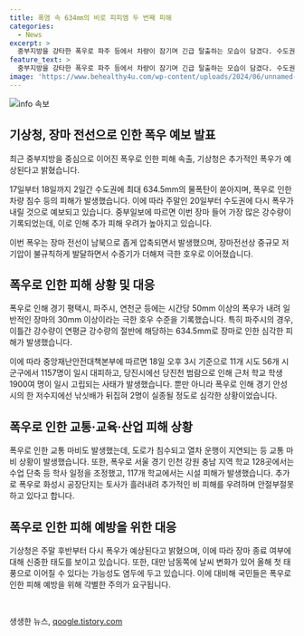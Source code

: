 ```yaml
---
title: 폭염 속 634㎜의 비로 피피엠 두 번째 피해
categories:
  - News
excerpt: >
  중부지방을 강타한 폭우로 파주 등에서 차량이 잠기며 긴급 탈출하는 모습이 담겼다. 수도권은 이틀 동안 최대 634.5mm의 물폭탄을 맞았고, 주말에도 폭우가 예상되어 추가 피해 우려가 커졌다. 폭우는 장마전선의 영향으로 발생했으며, 지난 17일부터 지역별로 수십 mm에서 수백 mm에 이르는 강한 비가 이어졌다. 피해를 입은 지역에는 대규모 대피와 고립된 주민들이 발생했으며, 화성시의 반도체 부품 창고 등에서는 추가 피해 우려가 높아지고 있다. 최근 연이은 폭우로 인해 도로와 철도 등 교통피해도 발생했으며, 학교들도 수업 일정을 조정했다.
feature_text: >
  중부지방을 강타한 폭우로 파주 등에서 차량이 잠기며 긴급 탈출하는 모습이 담겼다. 수도권은 이틀 동안 최대 634.5mm의 물폭탄을 맞았고, 주말에도 폭우가 예상되어 추가 피해 우려가 커졌다. 폭우는 장마전선의 영향으로 발생했으며, 지난 17일부터 지역별로 수십 mm에서 수백 mm에 이르는 강한 비가 이어졌다. 피해를 입은 지역에는 대규모 대피와 고립된 주민들이 발생했으며, 화성시의 반도체 부품 창고 등에서는 추가 피해 우려가 높아지고 있다. 최근 연이은 폭우로 인해 도로와 철도 등 교통피해도 발생했으며, 학교들도 수업 일정을 조정했다.
image: 'https://www.behealthy4u.com/wp-content/uploads/2024/06/unnamed-file.png'
---
```


<p><img src="https://www.behealthy4u.com/wp-content/uploads/2024/06/unnamed-file.png" alt="info 속보" /></p>

<h2 data-ke-size="size26">기상청, 장마 전선으로 인한 폭우 예보 발표</h2>

<p data-ke-size="size16">최근 중부지방을 중심으로 이어진 폭우로 인한 피해 속출, 기상청은 추가적인 폭우가 예상된다고 밝혔습니다.</p>

<p data-ke-size="size16">17일부터 18일까지 2일간 수도권에 최대 634.5mm의 물폭탄이 쏟아지며, 폭우로 인한 차량 침수 등의 피해가 발생했습니다. 이에 따라 주말인 20일부터 수도권에 다시 폭우가 내릴 것으로 예보되고 있습니다. 중부일보에 따르면 이번 장마 들어 가장 많은 강수량이 기록되었는데, 이로 인해 추가 피해 우려가 높아지고 있습니다.</p>

<p data-ke-size="size16">이번 폭우는 장마 전선이 남북으로 좁게 압축되면서 발생했으며, 장마전선상 중규모 저기압이 불규칙하게 발달하면서 수증기가 더해져 극한 호우로 이어졌습니다.</p>

<h2 data-ke-size="size26">폭우로 인한 피해 상황 및 대응</h2>

<p data-ke-size="size16">폭우로 인해 경기 평택시, 파주시, 연천군 등에는 시간당 50mm 이상의 폭우가 내려 일반적인 장마의 30mm 이상이라는 극한 호우 수준을 기록했습니다. 특히 파주시의 경우, 이틀간 강수량이 연평균 강수량의 절반에 해당하는 634.5mm로 장마로 인한 심각한 피해가 발생했습니다.</p>

<p data-ke-size="size16">이에 따라 중앙재난안전대책본부에 따르면 18일 오후 3시 기준으로 11개 시도 56개 시군구에서 1157명이 일시 대피하고, 당진시에선 당진천 범람으로 인해 근처 학교 학생 1900여 명이 일시 고립되는 사태가 발생했습니다. 뿐만 아니라 폭우로 인해 경기 안성시의 한 저수지에선 낚싯배가 뒤집혀 2명이 실종될 정도로 심각한 상황이었습니다.</p>

<h2 data-ke-size="size26">폭우로 인한 교통·교육·산업 피해 상황</h2>

<p data-ke-size="size16">폭우로 인한 교통 마비도 발생했는데, 도로가 침수되고 열차 운행이 지연되는 등 교통 마비 상황이 발생했습니다. 또한, 폭우로 서울 경기 인천 강원 충남 지역 학교 128곳에서는 수업 단축 등 학사 일정을 조정했고, 117개 학교에서는 시설 피해가 발생했습니다. 추가로 폭우로 화성시 공장단지는 토사가 흘러내려 추가적인 비 피해를 우려하며 안절부절못하고 있다고 합니다.</p>

<h2 data-ke-size="size26">폭우로 인한 피해 예방을 위한 대응</h2>

<p data-ke-size="size16">기상청은 주말 후반부터 다시 폭우가 예상된다고 밝혔으며, 이에 따라 장마 종료 여부에 대해 신중한 태도를 보이고 있습니다. 또한, 대만 남동쪽에 날씨 변화가 있어 올해 첫 태풍으로 이어질 수 있다는 가능성도 염두에 두고 있습니다. 이에 대비해 국민들은 폭우로 인한 피해 예방을 위해 각별한 주의가 요구됩니다.</p>

<p data-ke-size="size16">&nbsp;</p>
생생한 뉴스, <a href="https://qoogle.tistory.com" rel="dofollow">qoogle.tistory.com</a>


